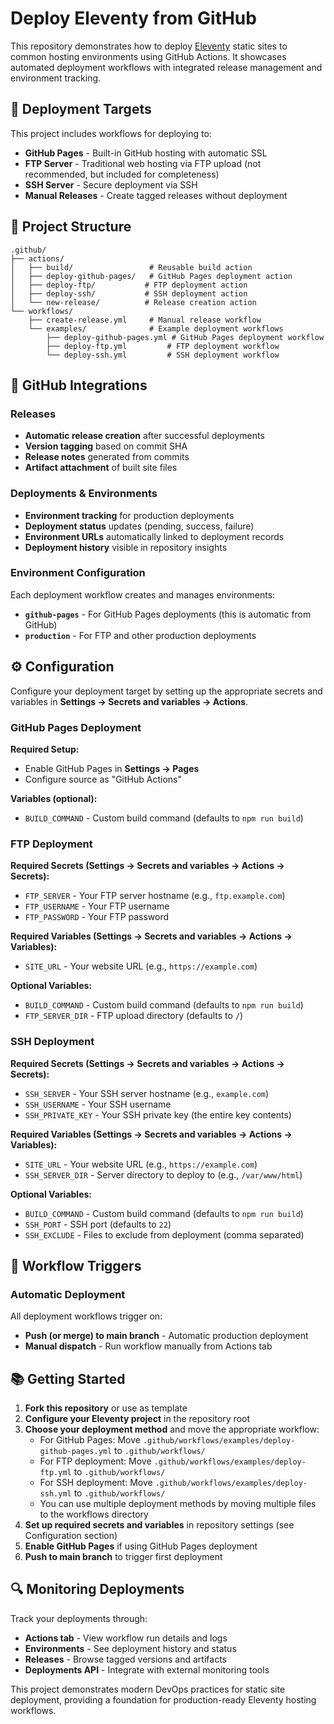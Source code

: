 # Deploy Eleventy from GitHub

This repository demonstrates how to deploy [Eleventy](https://11ty.dev) static sites to common hosting environments using GitHub Actions. It showcases automated deployment workflows with integrated release management and environment tracking.

## 🚀 Deployment Targets

This project includes workflows for deploying to:

- **GitHub Pages** - Built-in GitHub hosting with automatic SSL
- **FTP Server** - Traditional web hosting via FTP upload (not recommended, but included for completeness)
- **SSH Server** - Secure deployment via SSH
- **Manual Releases** - Create tagged releases without deployment

## 📁 Project Structure

```text
.github/
├── actions/
│   ├── build/                 # Reusable build action
│   ├── deploy-github-pages/   # GitHub Pages deployment action
│   ├── deploy-ftp/           # FTP deployment action
│   ├── deploy-ssh/           # SSH deployment action
│   └── new-release/          # Release creation action
└── workflows/
    ├── create-release.yml     # Manual release workflow
    └── examples/              # Example deployment workflows
        ├── deploy-github-pages.yml # GitHub Pages deployment workflow
        ├── deploy-ftp.yml         # FTP deployment workflow
        └── deploy-ssh.yml         # SSH deployment workflow
```

## 🔧 GitHub Integrations

### Releases

- **Automatic release creation** after successful deployments
- **Version tagging** based on commit SHA
- **Release notes** generated from commits
- **Artifact attachment** of built site files

### Deployments & Environments

- **Environment tracking** for production deployments
- **Deployment status** updates (pending, success, failure)
- **Environment URLs** automatically linked to deployment records
- **Deployment history** visible in repository insights

### Environment Configuration

Each deployment workflow creates and manages environments:

- **`github-pages`** - For GitHub Pages deployments (this is automatic from GitHub)
- **`production`** - For FTP and other production deployments

## ⚙️ Configuration

Configure your deployment target by setting up the appropriate secrets and variables in **Settings → Secrets and variables → Actions**.

### GitHub Pages Deployment

**Required Setup:**

- Enable GitHub Pages in **Settings → Pages**
- Configure source as "GitHub Actions"

**Variables (optional):**

- `BUILD_COMMAND` - Custom build command (defaults to `npm run build`)

### FTP Deployment

**Required Secrets (Settings → Secrets and variables → Actions → Secrets):**

- `FTP_SERVER` - Your FTP server hostname (e.g., `ftp.example.com`)
- `FTP_USERNAME` - Your FTP username
- `FTP_PASSWORD` - Your FTP password

**Required Variables (Settings → Secrets and variables → Actions → Variables):**

- `SITE_URL` - Your website URL (e.g., `https://example.com`)

**Optional Variables:**

- `BUILD_COMMAND` - Custom build command (defaults to `npm run build`)
- `FTP_SERVER_DIR` - FTP upload directory (defaults to `/`)

### SSH Deployment

**Required Secrets (Settings → Secrets and variables → Actions → Secrets):**

- `SSH_SERVER` - Your SSH server hostname (e.g., `example.com`)
- `SSH_USERNAME` - Your SSH username
- `SSH_PRIVATE_KEY` - Your SSH private key (the entire key contents)

**Required Variables (Settings → Secrets and variables → Actions → Variables):**

- `SITE_URL` - Your website URL (e.g., `https://example.com`)
- `SSH_SERVER_DIR` - Server directory to deploy to (e.g., `/var/www/html`)

**Optional Variables:**

- `BUILD_COMMAND` - Custom build command (defaults to `npm run build`)
- `SSH_PORT` - SSH port (defaults to `22`)
- `SSH_EXCLUDE` - Files to exclude from deployment (comma separated)

## 🔄 Workflow Triggers

### Automatic Deployment

All deployment workflows trigger on:

- **Push (or merge) to main branch** - Automatic production deployment
- **Manual dispatch** - Run workflow manually from Actions tab

## 📚 Getting Started

1. **Fork this repository** or use as template
2. **Configure your Eleventy project** in the repository root
3. **Choose your deployment method** and move the appropriate workflow:
   - For GitHub Pages: Move `.github/workflows/examples/deploy-github-pages.yml` to `.github/workflows/`
   - For FTP deployment: Move `.github/workflows/examples/deploy-ftp.yml` to `.github/workflows/`
   - For SSH deployment: Move `.github/workflows/examples/deploy-ssh.yml` to `.github/workflows/`
   - You can use multiple deployment methods by moving multiple files to the workflows directory
4. **Set up required secrets and variables** in repository settings (see Configuration section)
5. **Enable GitHub Pages** if using GitHub Pages deployment
6. **Push to main branch** to trigger first deployment

## 🔍 Monitoring Deployments

Track your deployments through:

- **Actions tab** - View workflow run details and logs
- **Environments** - See deployment history and status
- **Releases** - Browse tagged versions and artifacts
- **Deployments API** - Integrate with external monitoring tools

This project demonstrates modern DevOps practices for static site deployment, providing a foundation for production-ready Eleventy hosting workflows.
